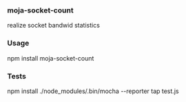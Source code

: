 ### moja-socket-count
realize socket bandwid statistics

### Usage

npm install moja-socket-count

### Tests

npm install
./node_modules/.bin/mocha --reporter tap test.js

